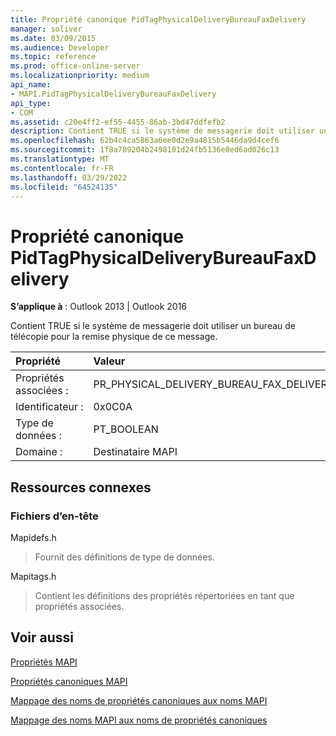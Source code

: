 ```yaml
---
title: Propriété canonique PidTagPhysicalDeliveryBureauFaxDelivery
manager: soliver
ms.date: 03/09/2015
ms.audience: Developer
ms.topic: reference
ms.prod: office-online-server
ms.localizationpriority: medium
api_name:
- MAPI.PidTagPhysicalDeliveryBureauFaxDelivery
api_type:
- COM
ms.assetid: c20e4ff2-ef55-4455-86ab-3bd47ddfefb2
description: Contient TRUE si le système de messagerie doit utiliser un bureau de télécopie pour la remise physique de ce message.
ms.openlocfilehash: 62b4c4ca5863a6ee0d2e9a4815b5446da9d4cef6
ms.sourcegitcommit: 1f8a789204b2498101d24fb5136e8ed6ad026c13
ms.translationtype: MT
ms.contentlocale: fr-FR
ms.lasthandoff: 03/29/2022
ms.locfileid: "64524135"
---
```

# <a name="pidtagphysicaldeliverybureaufaxdelivery-canonical-property"></a>Propriété canonique PidTagPhysicalDeliveryBureauFaxDelivery

  
  
**S’applique à** : Outlook 2013 | Outlook 2016 
  
Contient TRUE si le système de messagerie doit utiliser un bureau de télécopie pour la remise physique de ce message.
  
|Propriété |Valeur |
|:-----|:-----|
|Propriétés associées :  <br/> |PR_PHYSICAL_DELIVERY_BUREAU_FAX_DELIVERY  <br/> |
|Identificateur :  <br/> |0x0C0A  <br/> |
|Type de données :  <br/> |PT_BOOLEAN  <br/> |
|Domaine :  <br/> |Destinataire MAPI  <br/> |
   
## <a name="related-resources"></a>Ressources connexes

### <a name="header-files"></a>Fichiers d’en-tête

Mapidefs.h
  
> Fournit des définitions de type de données.
    
Mapitags.h
  
> Contient les définitions des propriétés répertoriées en tant que propriétés associées.
    
## <a name="see-also"></a>Voir aussi



[Propriétés MAPI](mapi-properties.md)
  
[Propriétés canoniques MAPI](mapi-canonical-properties.md)
  
[Mappage des noms de propriétés canoniques aux noms MAPI](mapping-canonical-property-names-to-mapi-names.md)
  
[Mappage des noms MAPI aux noms de propriétés canoniques](mapping-mapi-names-to-canonical-property-names.md)

